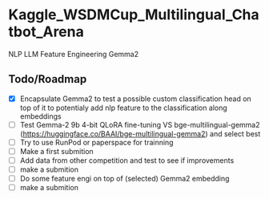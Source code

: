 # Kaggle_WSDMCup_Multilingual_Chatbot_Arena
NLP LLM Feature Engineering Gemma2

## Todo/Roadmap
- [x] Encapsulate Gemma2 to test a possible custom classification head on top of it to potentialy add nlp feature to the classification along embeddings
- [ ] Test Gemma-2 9b 4-bit QLoRA fine-tuning VS bge-multilingual-gemma2 (https://huggingface.co/BAAI/bge-multilingual-gemma2) and select best
- [ ] Try to use RunPod or paperspace for trainning 
- [ ] Make a first submition
- [ ] Add data from other competition and test to see if improvements
- [ ] make a submition
- [ ] Do some feature engi on top of (selected) Gemma2 embedding
- [ ] make a submition
